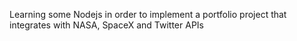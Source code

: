 Learning some Nodejs in order to implement a portfolio project that integrates
with NASA, SpaceX and Twitter APIs
